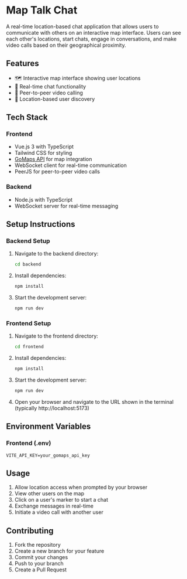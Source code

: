 # Map Talk Chat

A real-time location-based chat application that allows users to communicate with others on an interactive map interface. Users can see each other's locations, start chats, engage in conversations, and make video calls based on their geographical proximity.

## Features

- 🗺️ Interactive map interface showing user locations
- 💬 Real-time chat functionality
- 🎥 Peer-to-peer video calling
- 📍 Location-based user discovery

## Tech Stack

### Frontend
- Vue.js 3 with TypeScript
- Tailwind CSS for styling
- [GoMaps API](https://app.gomaps.pro) for map integration
- WebSocket client for real-time communication
- PeerJS for peer-to-peer video calls

### Backend
- Node.js with TypeScript
- WebSocket server for real-time messaging

## Setup Instructions

### Backend Setup

1. Navigate to the backend directory:
   ```bash
   cd backend
   ```

2. Install dependencies:
   ```bash
   npm install
   ```

3. Start the development server:
   ```bash
   npm run dev
   ```

### Frontend Setup

1. Navigate to the frontend directory:
   ```bash
   cd frontend
   ```

2. Install dependencies:
   ```bash
   npm install
   ```

3. Start the development server:
   ```bash
   npm run dev
   ```

4. Open your browser and navigate to the URL shown in the terminal (typically http://localhost:5173)

## Environment Variables

### Frontend (.env)
```
VITE_API_KEY=your_gomaps_api_key
```

## Usage

1. Allow location access when prompted by your browser
2. View other users on the map
3. Click on a user's marker to start a chat
4. Exchange messages in real-time
5. Initiate a video call with another user

## Contributing

1. Fork the repository
2. Create a new branch for your feature
3. Commit your changes
4. Push to your branch
5. Create a Pull Request